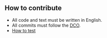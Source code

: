 ## How to contribute

- All code and text must be written in English.
- All commits must follow the [DCO](https://developercertificate.org/).
- [How to test](./test.md)
